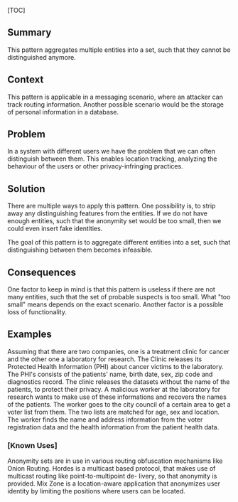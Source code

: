 [TOC]

<!--### [Also Known As]-->
<!-- All other names the pattern is known by.-->



## Summary
<!-- One short paragraph summarising the pattern.-->

This pattern aggregates multiple entities into a set, such that they
cannot be distinguished anymore.

## Context
<!-- The situations in which the pattern may apply.-->

This pattern is applicable in a messaging scenario, where an attacker
can track routing information. Another possible scenario would be the
storage of personal information in a database.

## Problem
<!-- The problem a pattern addresses, including a list of forces describing why a problem might be difficult to solve.-->

In a system with different users we have the problem that we can often
distinguish between them. This enables location tracking, analyzing
the behaviour of the users or other privacy-infringing practices.

## Solution
<!-- A concise description of how the pattern addresses the problem.-->

There are multiple ways to apply this pattern. One possibility is, to
strip away any distinguishing features from the entities. If we do not
have enough entities, such that the anonymity set would be too small,
then we could even insert fake identities.

<!--goals-->
The goal of this pattern is to aggregate different entities into a
set, such that distinguishing between them becomes infeasible.

<!--### [Structure]-->
<!--A detailed specification of the structural aspects of the pattern. A class diagram if applicable.-->



<!--### [Implementation]-->
<!--Guidelines for implementing the pattern; code fragments; suggested PETS; policy fragments.-->



## Consequences
<!--The advantages (benefits) and disadvantages (liabilities) of applying the pattern.-->



<!--constraints and consequences-->
One factor to keep in mind is that this pattern is useless if there
are not many entities, such that the set of probable suspects is too
small. What "too small" means depends on the exact scenario. Another
factor is a possible loss of functionality.

<!--### [Constraints]-->
<!-- limitations as a consequence of applying the pattern.-->



## Examples
<!--Motivational example to see how the pattern is applied.-->

Assuming that there are two companies, one is a treatment clinic for
cancer and the other one a laboratory for research. The Clinic
releases its Protected Health Information (PHI) about cancer victims
to the laboratory. The PHI's consists of the patients' name, birth
date, sex, zip code and diagnostics record. The clinic releases the
datasets without the name of the patients, to protect their privacy. A
malicious worker at the laboratory for research wants to make use of
these informations and recovers the names of the patients. The worker
goes to the city council of a certain area to get a voter list from
them. The two lists are matched for age, sex and location. The worker
finds the name and address information from the voter registration
data and the health information from the patient health data.

### [Known Uses]
<!-- Pointers to various applications of the pattern.-->

Anonymity sets are in use in various routing obfuscation mechanisms
like Onion Routing. Hordes is a multicast based protocol, that makes
use of multicast routing like point-to-multipoint de- livery, so that
anonymity is provided. Mix Zone is a location-aware application that
anonymizes user identity by limiting the positions where users can be
located.

<!--## See Also-->
<!-- Any pointers to relevant information, not contained in the subfields below.-->



<!--### [Related Patterns]-->
<!-- Supporting and conflicting patterns-->



<!--### [Sources]-->
<!-- References to the original source of the pattern.-->



<!--## General Comments-->
<!-- Separate discussion on the pattern.-->



<!--## Tags-->
<!-- User definable descriptors for additional correlation.-->